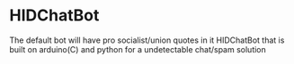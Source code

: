 # HIDChatBot
The default bot will have pro socialist/union quotes in it 
HIDChatBot that is built on arduino(C) and python for a undetectable chat/spam solution
